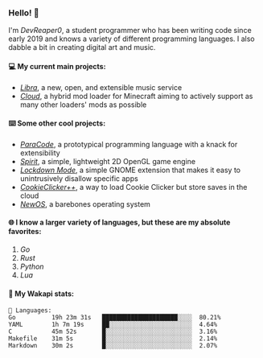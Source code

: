 ### Hello! 👋

I'm _DevReaper0_, a student programmer who has been writing code since early 2019 and knows a variety of different programming languages. I also dabble a bit in creating digital art and music.

#### 💻 My current main projects:

-   _[Libra](https://github.com/LibraMusic)_, a new, open, and extensible music service
-   _[Cloud](https://github.com/CloudLoaderMC/CloudLoader)_, a hybrid mod loader for Minecraft aiming to actively support as many other loaders' mods as possible

#### ⌨️ Some other cool projects:

-   _[ParaCode](https://github.com/ParaCodeLang/ParaCode)_, a prototypical programming language with a knack for extensibility
-   _[Spirit](https://gitlab.com/DevReaper0/SpiritEngine)_, a simple, lightweight 2D OpenGL game engine
-   _[Lockdown Mode](https://github.com/DevReaper0/GNOME-LockdownMode)_, a simple GNOME extension that makes it easy to unintrusively disallow specific apps
-   _[CookieClicker++](https://github.com/DevReaper0/CookieClickerPlusPlus)_, a way to load Cookie Clicker but store saves in the cloud
-   _[NewOS](https://github.com/DevReaper0/NewOS)_, a barebones operating system

#### 🌐 I know a larger variety of languages, but these are my absolute favorites:

1. _Go_
2. _Rust_
3. _Python_
4. _Lua_

#### 📡 My Wakapi stats:

```text
💾 Languages:
Go          19h 23m 31s   █████████████████████░░░░  80.21%
YAML        1h 7m 19s     ██░░░░░░░░░░░░░░░░░░░░░░░  4.64%
C           45m 52s       █░░░░░░░░░░░░░░░░░░░░░░░░  3.16%
Makefile    31m 5s        █░░░░░░░░░░░░░░░░░░░░░░░░  2.14%
Markdown    30m 2s        █░░░░░░░░░░░░░░░░░░░░░░░░  2.07%
```
